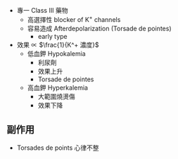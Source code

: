 - 專一 Class III 藥物
	- 高選擇性 blocker of K<sup>+</sup> channels
	- 容易造成 Afterdepolarization (Torsade de pointes)
		- early type
- 效果 $\propto$ $\frac{1}{K^+ 濃度}$
	- 低血鉀 Hypokalemia
		- 利尿劑
		- 效果上升
		- Torsade de pointes
	- 高血鉀 Hyperkalemia
		- 大範圍燒燙傷
		- 效果下降
## 副作用
- Torsades de points 心律不整